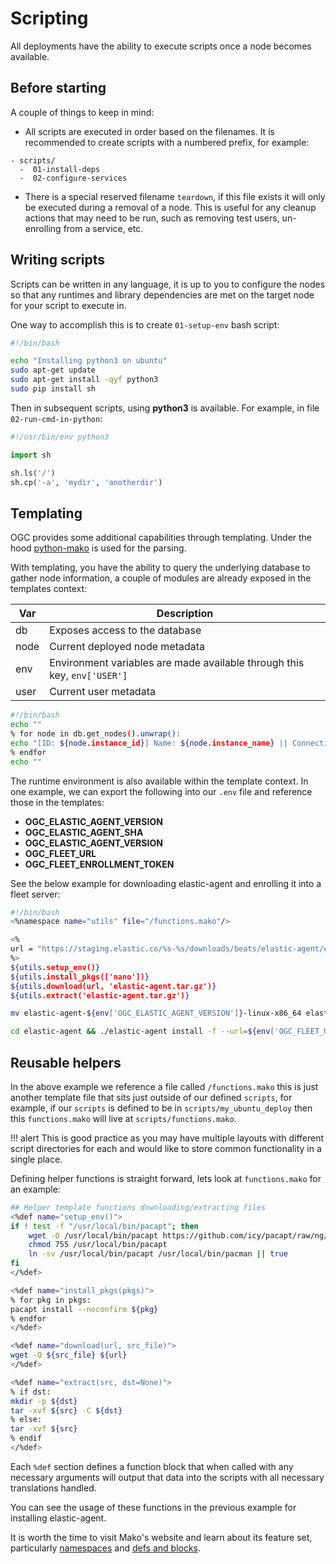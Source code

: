 # Scripting

All deployments have the ability to execute scripts once a node becomes available.

## Before starting

A couple of things to keep in mind:

- All scripts are executed in order based on the filenames. It is recommended to create scripts with a numbered prefix, for example:

```
- scripts/
  -  01-install-deps
  -  02-configure-services
```

- There is a special reserved filename `teardown`, if this file exists it will only be executed during a removal of a node. This is useful for any cleanup actions that may need to be run, such as removing test users, un-enrolling from a service, etc.

## Writing scripts

Scripts can be written in any language, it is up to you to configure the nodes so that any runtimes and library dependencies are met on the target node for your script to execute in. 

One way to accomplish this is to create `01-setup-env` bash script:

```bash
#!/bin/bash

echo "Installing python3 on ubuntu"
sudo apt-get update
sudo apt-get install -qyf python3
sudo pip install sh
```

Then in subsequent scripts, using **python3** is available. For example, in file `02-run-cmd-in-python`:

```python
#!/usr/bin/env python3

import sh

sh.ls('/')
sh.cp('-a', 'mydir', 'anotherdir')
```

## Templating

OGC provides some additional capabilities through templating. Under the hood [python-mako](https://www.makotemplates.org/) is used for the parsing.

With templating, you have the ability to query the underlying database to gather node information, a couple of modules are already exposed in the templates context:

| Var | Description |
| ----| ---- |
| db  | Exposes access to the database |
| node | Current deployed node metadata |
| env | Environment variables are made available through this key, `env['USER']` |
| user | Current user metadata |


```bash
#!/bin/bash
echo ""
% for node in db.get_nodes().unwrap():
echo "[ID: ${node.instance_id}] Name: ${node.instance_name} || Connection: ${node.username}@${node.public_ip} || Provider: ${node.layout.provider}"
% endfor
echo ""
```

The runtime environment is also available within the template context. In one example, we can export the following into our `.env` file and reference those in the templates:

- **OGC_ELASTIC_AGENT_VERSION**
- **OGC_ELASTIC_AGENT_SHA**
- **OGC_ELASTIC_AGENT_VERSION**
- **OGC_FLEET_URL**
- **OGC_FLEET_ENROLLMENT_TOKEN** 

See the below example for downloading elastic-agent and enrolling it into a fleet server:

``` bash
#!/bin/bash
<%namespace name="utils" file="/functions.mako"/>

<%
url = "https://staging.elastic.co/%s-%s/downloads/beats/elastic-agent/elastic-agent-%s-linux-x86_64.tar.gz" % (env['OGC_ELASTIC_AGENT_VERSION'], env['OGC_ELASTIC_AGENT_SHA'], env['OGC_ELASTIC_AGENT_VERSION'])
%>
${utils.setup_env()}
${utils.install_pkgs(['nano'])}
${utils.download(url, 'elastic-agent.tar.gz')}
${utils.extract('elastic-agent.tar.gz')}

mv elastic-agent-${env['OGC_ELASTIC_AGENT_VERSION']}-linux-x86_64 elastic-agent

cd elastic-agent && ./elastic-agent install -f --url=${env['OGC_FLEET_URL']} --enrollment-token=${env['OGC_FLEET_ENROLLMENT_TOKEN']}
```

## Reusable helpers

In the above example we reference a file called `/functions.mako` this is just another template file that sits just outside of our defined `scripts`, for example, if our `scripts` is defined to be in `scripts/my_ubuntu_deploy` then this `functions.mako` will live at `scripts/functions.mako`. 

!!! alert
    This is good practice as you may have multiple layouts with different script directories for each and would like to store common functionality in a single place.

Defining helper functions is straight forward, lets look at `functions.mako` for an example:

```bash
## Helper template functions downloading/extracting files
<%def name="setup_env()">
if ! test -f "/usr/local/bin/pacapt"; then
    wget -O /usr/local/bin/pacapt https://github.com/icy/pacapt/raw/ng/pacapt
    chmod 755 /usr/local/bin/pacapt
    ln -sv /usr/local/bin/pacapt /usr/local/bin/pacman || true
fi
</%def>

<%def name="install_pkgs(pkgs)">
% for pkg in pkgs:
pacapt install --noconfirm ${pkg}
% endfor
</%def>

<%def name="download(url, src_file)">
wget -O ${src_file} ${url}
</%def>

<%def name="extract(src, dst=None)">
% if dst:
mkdir -p ${dst}
tar -xvf ${src} -C ${dst}
% else:
tar -xvf ${src}
% endif
</%def>
```

Each `%def` section defines a function block that when called with any necessary arguments will output that data into the scripts with all necessary translations handled.

You can see the usage of these functions in the previous example for installing elastic-agent.

It is worth the time to visit Mako's website and learn about its feature set, particularly [namespaces](https://docs.makotemplates.org/en/latest/namespaces.html) and [defs and blocks](https://docs.makotemplates.org/en/latest/defs.html).